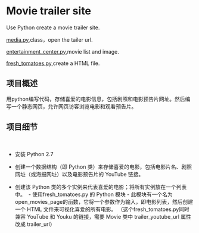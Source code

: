 # Movie trailer site
Use Python create a movie trailer site.

[media.py](https://github.com/WoHotan/movie-trailer-site/blob/master/media.py),class，open the tailer url.

[entertainment_center.py](https://github.com/WoHotan/movie-trailer-site/blob/master/entertainment_center.py),movie list and image.

[fresh_tomatoes.py](https://github.com/WoHotan/movie-trailer-site/blob/master/fresh_tomatoes.py),create a HTML file.

## 项目概述
  用python编写代码，存储喜爱的电影信息，包括剧照和电影预告片网址。然后编写一个静态网页，允许网页访客浏览电影和观看预告片。
  
## 项目细节

  
  - 安装 Python 2.7
  
  - 创建一个数据结构（即 Python 类）来存储喜爱的电影，包括电影片名、剧照网址（或海报网址）以及电影预告片的 YouTube 链接。
  - 创建该 Python 类的多个实例来代表喜爱的电影；将所有实例放在一个列表中。
  - 使用fresh_tomatoes.py 的 Python 模块 - 此模块有一个名为 open_movies_page的函数，它将一个参数作为输入，即电影列表，然后创建一个 HTML 文件来可视化喜爱的所有电影。 （这个fresh_tomatoes.py同时兼容 YouTube 和 Youku 的链接，需要 Movie 类中 trailer_youtube_url 属性改成 trailer_url）
  
